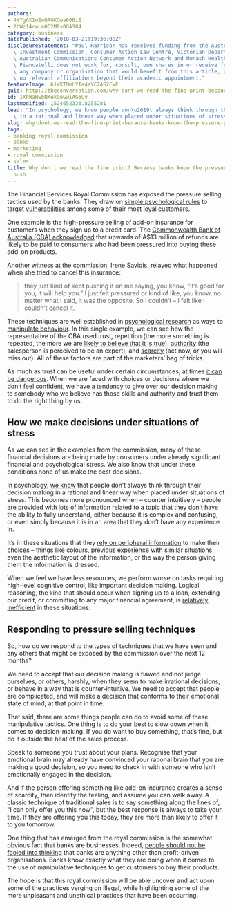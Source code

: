 ```yaml
---
authors:
- 4YYgAX1oEwQAGKCwa666iE
- 2hWz14rwLm0C2M8s0GAS84
category: business
datePublished: '2018-03-21T19:36:08Z'
disclosureStatement: "Paul Harrison has received funding from the Australian Securities\
  \ Investment Commission, Consumer Action Law Centre, Victorian Department of Health,\
  \ Australian Communications Consumer Action Network and Monash Health. \n\nChiara\
  \ Piancatelli does not work for, consult, own shares in or receive funding from\
  \ any company or organisation that would benefit from this article, and has disclosed\
  \ no relevant affiliations beyond their academic appointment."
featureImage: 61WXTMmLYIa4aYC2AS2CwE
guid: http://theconversation.com/why-dont-we-read-the-fine-print-because-banks-know-the-pressure-points-to-push-93424
id: 1XhWaHEbNKekqeGwiAG6Uy
lastmodified: 1524652333.8255281
lead: "In psychology, we know people don\u2019t always think through their decision-making\
  \ in a rational and linear way when placed under situations of stress."
slug: why-dont-we-read-the-fine-print-because-banks-know-the-pressure-points-to-push
tags:
- banking royal commission
- banks
- marketing
- royal commission
- sales
title: Why don't we read the fine print? Because banks know the pressure points to
  push
---
```

The Financial Services Royal Commission has exposed the pressure selling tactics used by the banks. They draw on [simple psychological rules](https://onlinelibrary.wiley.com/doi/full/10.1111/j.1470-6431.2010.00873.x) to target [vulnerabilities](http://journals.sagepub.com/doi/abs/10.1177/0276146705280622) among some of their most loyal customers. 

One example is the high-pressure selling of add-on insurance for customers when they sign up to a credit card. The [Commonwealth Bank of Australia (CBA) acknowledged](https://financialservices.royalcommission.gov.au/public-hearings/Documents/transcripts-2018/transcript-19-march-2018.pdf) that upwards of A$13 million of refunds are likely to be paid to consumers who had been pressured into buying these add-on products. 

Another witness at the commission, Irene Savidis, relayed what happened when she tried to cancel this insurance:

> they just kind of kept pushing it on me saying, you know, “It’s good for you, it will help you.” I just felt pressured or kind of like, you know, no matter what I said, it was the opposite. So I couldn’t – I felt like I couldn’t cancel it. 

These techniques are well established in [psychological research](https://labs.la.utexas.edu/buss/files/2015/09/tactics_of_manipulation_1987_jpsp.pdf) as ways to [manipulate behaviour](http://www.jstor.org/stable/26059056). In this single example, we can see how the representative of the CBA used trust, repetition (the more something is repeated, the more we are [likely to believe that it is true](https://qz.com/822907/science-suggests-that-frequently-repeating-a-lie-creates-the-illusion-of-truth/)), [authority](https://www.annualreviews.org/doi/abs/10.1146/annurev.psych.55.090902.142015) (the salesperson is perceived to be an expert), and [scarcity](https://onlinelibrary.wiley.com/doi/abs/10.1002/mar.20541) (act now, or you will miss out). All of these factors are part of the marketers’ bag of tricks. 

As much as trust can be useful under certain circumstances, at times [it can be dangerous](https://plato.stanford.edu/entries/trust/). When we are faced with choices or decisions where we don’t feel confident, we have a tendency to give over our decision making to somebody who we believe has those skills and authority and trust them to do the right thing by us. 

## How we make decisions under situations of stress

As we can see in the examples from the commission, many of these financial decisions are being made by consumers under already significant financial and psychological stress. We also know that under these conditions none of us make the best decisions. 

In psychology, [we know](http://psycnet.apa.org/record/2010-12718-004) that people don’t always think through their decision making in a rational and linear way when placed under situations of stress. This becomes more pronounced when – counter intuitively – people are provided with lots of information related to a topic that they don’t have the ability to fully understand, either because it is complex and confusing, or even simply because it is in an area that they don’t have any experience in. 

It’s in these situations that they [rely on peripheral information](https://www.annualreviews.org/doi/pdf/10.1146/annurev.psych.48.1.609) to make their choices – things like colours, previous experience with similar situations, even the aesthetic layout of the information, or the way the person giving them the information is dressed.

When we feel we have less resources, we perform worse on tasks requiring high-level cognitive control, like important decision making. Logical reasoning, the kind that should occur when signing up to a loan, extending our credit, or committing to any major financial agreement, is [relatively inefficient](https://search.proquest.com/openview/ef6c18e9d928ae85e5574ff973add6ec/1?pq-origsite=gscholar&cbl=37399) in these situations.

## Responding to pressure selling techniques

So, how do we respond to the types of techniques that we have seen and any others that might be exposed by the commission over the next 12 months?

We need to accept that our decision making is flawed and not judge ourselves, or others, harshly, when they seem to make irrational decisions, or behave in a way that is counter-intuitive. We need to accept that people are complicated, and will make a decision that conforms to their emotional state of mind, at that point in time.

That said, there are some things people can do to avoid some of these manipulative tactics. One thing is to do your best to slow down when it comes to decision-making. If you do want to buy something, that’s fine, but do it outside the heat of the sales process. 

Speak to someone you trust about your plans. Recognise that your emotional brain may already have convinced your rational brain that you are making a good decision, so you need to check in with someone who isn’t emotionally engaged in the decision. 

And if the person offering something like add-on insurance creates a sense of scarcity, then identify the feeling, and assume you can walk away. A classic technique of traditional sales is to say something along the lines of, “I can only offer you this now”, but the best response is always to take your time. If they are offering you this today, they are more than likely to offer it to you tomorrow. 

One thing that has emerged from the royal commission is the somewhat obvious fact that banks are businesses. Indeed, [people should not be fooled into thinking](https://theconversation.com/consumers-need-critical-thinking-to-fend-off-banks-bad-behaviour-93489) that banks are anything other than profit-driven organisations. Banks know exactly what they are doing when it comes to the use of manipulative techniques to get customers to buy their products. 

The hope is that this royal commission will be able uncover and act upon some of the practices verging on illegal, while highlighting some of the more unpleasant and unethical practices that have been occurring.